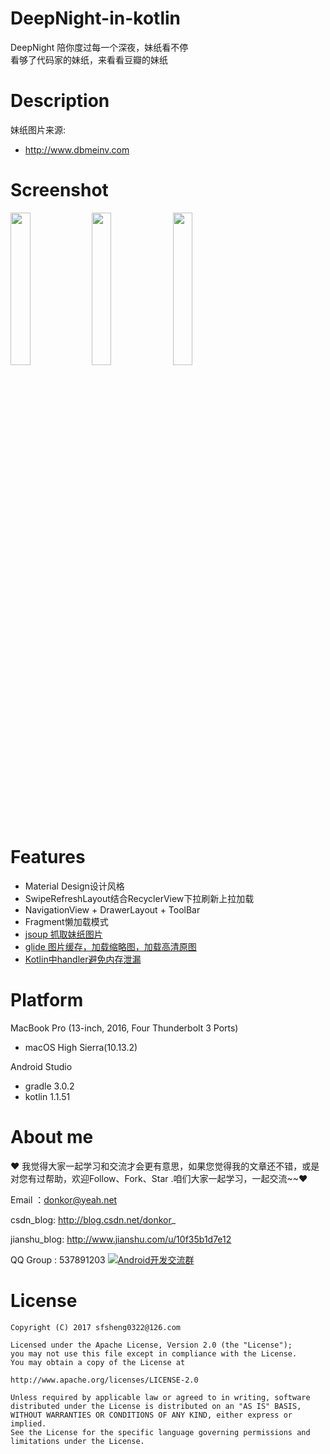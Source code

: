 # DeepNight-in-kotlin
DeepNight 陪你度过每一个深夜，妹纸看不停<br>
看够了代码家的妹纸，来看看豆瓣的妹纸<br>
# Description
妹纸图片来源:<br>
- http://www.dbmeinv.com
# Screenshot

<img src="https://raw.githubusercontent.com/ChenYXin/DeepNight-in-kotlin/master/Screenshot/splash_pic.png" width=25% height=25% />

<img src="https://raw.githubusercontent.com/ChenYXin/DeepNight-in-kotlin/master/Screenshot/md_pic.png" width=25% height=25% />

<img src="https://raw.githubusercontent.com/ChenYXin/DeepNight-in-kotlin/master/Screenshot/all_pic.png" width=25% height=25% />



# Features
- Material Design设计风格
- SwipeRefreshLayout结合RecyclerView下拉刷新上拉加载
- NavigationView + DrawerLayout + ToolBar
- Fragment懒加载模式
- [jsoup 抓取妹纸图片](https://github.com/jhy/jsoup)
- [glide 图片缓存，加载缩略图，加载高清原图](https://github.com/bumptech/glide)
- [Kotlin中handler避免内存泄漏](http://blog.csdn.net/donkor_/article/details/78796518)

# Platform
MacBook Pro (13-inch, 2016, Four Thunderbolt 3 Ports)
- macOS High Sierra(10.13.2)

Android Studio

- gradle 3.0.2
- kotlin 1.1.51

# About me
❤ 我觉得大家一起学习和交流才会更有意思，如果您觉得我的文章还不错，或是对您有过帮助，欢迎Follow、Fork、Star .咱们大家一起学习，一起交流~~❤

Email ：donkor@yeah.net

csdn_blog: http://blog.csdn.net/donkor_

jianshu_blog: http://www.jianshu.com/u/10f35b1d7e12

QQ Group : 537891203
<a target="_blank" href="http://shang.qq.com/wpa/qunwpa?idkey=99f75bb45aa9c94b8c8f23e8cafbd4317da0e1f77f7e8936ed39e78266d1b5b2"><img src="http://img.blog.csdn.net/20160919114825097" alt="Android开发交流群" title="Android开发交流群" border="0"></a>

# License
```
Copyright (C) 2017 sfsheng0322@126.com

Licensed under the Apache License, Version 2.0 (the "License");
you may not use this file except in compliance with the License.
You may obtain a copy of the License at

http://www.apache.org/licenses/LICENSE-2.0

Unless required by applicable law or agreed to in writing, software
distributed under the License is distributed on an "AS IS" BASIS,
WITHOUT WARRANTIES OR CONDITIONS OF ANY KIND, either express or implied.
See the License for the specific language governing permissions and
limitations under the License.
```
